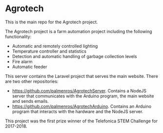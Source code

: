 # Agrotech

This is the main repo for the Agrotech project. 

The Agrotech project is a farm automation project including the following functionality:

- Automatic and remotely controlled lighting
- Temperature controller and statistics
- Detection and automatic handling of garbage collection levels
- Fire alarm
- Automatic feeder

This server contains the Laravel project that serves the main website. There are two other repositories:

- https://github.com/palmenros/AgrotechServer. Contains a NodeJS server that communicates with the Arduino program, the main website and sends emails.
- https://github.com/palmenros/AgrotechArduino. Contains an Arduino program that interacts with the hardware and the NodeJS server.

This project was the first prize winner of the Telefonica STEM Challenge for 2017-2018.
